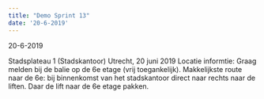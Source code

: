 ```yaml
---
title: "Demo Sprint 13"
date: '20-6-2019'
---
```

	
20-6-2019

Stadsplateau 1 (Stadskantoor) Utrecht, 20 juni 2019
Locatie informtie: Graag melden bij de balie op de 6e etage (vrij toegankelijk). 
Makkelijkste route naar de 6e: bij binnenkomst van het stadskantoor direct naar rechts naar de liften. 
Daar de lift naar de 6e etage pakken.
